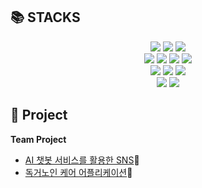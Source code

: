 
<div><h2>📚 STACKS</h2></div>
<div align=center> 
  <img src="https://img.shields.io/badge/java-007396?style=for-the-badge&logo=java&logoColor=white">
  <img src="https://img.shields.io/badge/python-3776AB?style=for-the-badge&logo=&logoColor=white">
  <img src="https://img.shields.io/badge/c sharp-00599C?style=for-the-badge&logo=&logoColor=white">
   
  <br>
  
  <img src="https://img.shields.io/badge/html5-E34F26?style=for-the-badge&logo=html5&logoColor=white"> 
  <img src="https://img.shields.io/badge/css-1572B6?style=for-the-badge&logo=css3&logoColor=white"> 
  <img src="https://img.shields.io/badge/javascript-F7DF1E?style=for-the-badge&logo=javascript&logoColor=black">
  <img src="https://img.shields.io/badge/thymeleaf-005F0F?style=for-the-badge&logo=thymeleaf&logoColor=white"> 
  <br>
  
  <img src="https://img.shields.io/badge/mysql-4479A1?style=for-the-badge&logo=mysql&logoColor=white">
  <img src="https://img.shields.io/badge/JPA-e9e9e9?style=for-the-badge&logo=&logoColor=white">
  <img src="https://img.shields.io/badge/mybatis-000000?style=for-the-badge&logo=&logoColor=white">
  <br>
  
  <img src="https://img.shields.io/badge/springboot-6DB33F?style=for-the-badge&logo=springboot&logoColor=white"> 
  <img src="https://img.shields.io/badge/springsecurity-6DB33F?style=for-the-badge&logo=springsecurity&logoColor=white"> 
  <br>
  
</div>

## 📝 Project
**Team Project**

- [AI 챗봇 서비스를 활용한 SNS](https://github.com/WooJinDeve/BIT_Project--Chatbot_SNS_with_Map)📱
- [독거노인 케어 어플리케이션](https://github.com/senior-management-application-SISO/SISO)👴
